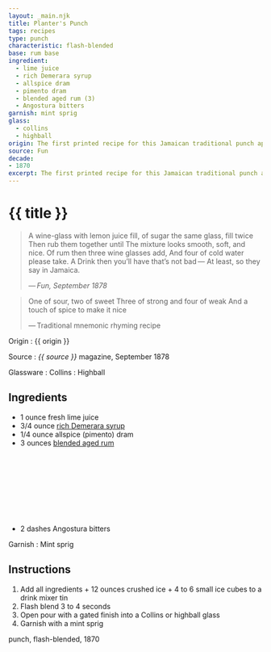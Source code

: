 ```yaml
---
layout: _main.njk
title: Planter's Punch
tags: recipes
type: punch
characteristic: flash-blended
base: rum base
ingredient:
  - lime juice
  - rich Demerara syrup
  - allspice dram
  - pimento dram
  - blended aged rum (3)
  - Angostura bitters
garnish: mint sprig
glass:
  - collins
  - highball
origin: The first printed recipe for this Jamaican traditional punch appeared in the London-based magazine <cite>Fun</cite>. However, the drink or class of drinks was probably invented in the late 18<sup>th</sup> or early 19<sup>th</sup> century.
source: Fun
decade:
- 1870
excerpt: The first printed recipe for this Jamaican traditional punch appeared in the London-based magazine Fun in 1870. However, the drink or class of drinks was probably invented in the late 18th or early 19th century.
---
```


<!-- markdownlint-disable MD025 -->
# {{ title }}
<!-- markdownlint-enable MD025 -->
<!-- markdownlint-disable MD028 -->
> A wine-glass with lemon juice fill, of sugar the same glass, fill twice
> Then rub them together until
> The mixture looks smooth, soft, and nice.
> Of rum then three wine glasses add,
> And four of cold water please take. A Drink then you’ll have that’s not bad&NoBreak;&thinsp;&NoBreak;—
> At least, so they say in Jamaica.
>
> —&NoBreak;&thinsp;&NoBreak;<cite>Fun<cite>, September 1878

> One of sour, two of sweet
> Three of strong and four of weak
> And a touch of spice to make it nice
>
> —&NoBreak;&thinsp;&NoBreak;Traditional mnemonic rhyming recipe
<!-- markdownlint-enable MD028 -->
Origin
  : {{ origin }}

Source
  : <span data-pagefind-filter="Source"><cite>{{ source }}</cite> magazine</span>, September 1878

Glassware
  : <span data-pagefind-filter="Glassware">Collins</span>
  : <span data-pagefind-filter="Glassware">Highball</span>

## Ingredients

* 1 ounce fresh lime juice
* 3/4 ounce [rich Demerara syrup](/mixes/2-1-simple-syrup)
* 1/4 ounce allspice (pimento) dram
* 3 ounces [blended aged rum](/rums/05-rum-blended-aged/)<icon-l space="1em" class="bigger" label="(3)"><span class="with-icon"><svg class="icon"><use href="/assets/images/icons/circle-3.svg#circle-3"></use></svg></span></icon-l>
* 2 dashes Angostura bitters

Garnish
  : <span data-pagefind-filter="Garnish">Mint sprig</span>

## Instructions

1. Add all ingredients + 12 ounces crushed ice + 4 to 6 small ice cubes to a drink mixer tin
2. Flash blend 3 to 4 seconds
3. Open pour with a gated finish into a Collins or highball glass
4. Garnish with a mint sprig

<div
  class="sr-only"
  data-cat[0]="Drink"
  data-type[0]="Punch"
  data-char[0]="Flash-blended"
  data-base[0]="Rum/Cane spirits"
  data-ingredient[0]="Lime juice"
  data-ingredient[1]="Rich Demerara syrup"
  data-ingredient[2]="Allspice dram"
  data-ingredient[3]="Pimento dram"
  data-ingredient[4]="Blended aged rum [3]"
  data-ingredient[5]="Angostura bitters"
  data-origin[0]="Jamaica"
  data-origin[1]="Traditional"
  data-decade[0]="1870"
  data-pagefind-filter="
    Category[data-cat[0]],
    Type[data-type[0]],
    Characteristic[data-char[0]],
    Base[data-base[0]],
    Ingredient[data-ingredient[0]],
    Ingredient[data-ingredient[1]],
    Ingredient[data-ingredient[2]],
    Ingredient[data-ingredient[3]],
    Ingredient[data-ingredient[4]],
    Ingredient[data-ingredient[5]],
    Origin[data-origin[0]],
    Origin[data-origin[1]],
    Decade[data-decade[0]]
  "
>
</div>

<div class="keywords" aria-hidden>punch, flash-blended, 1870</div>
